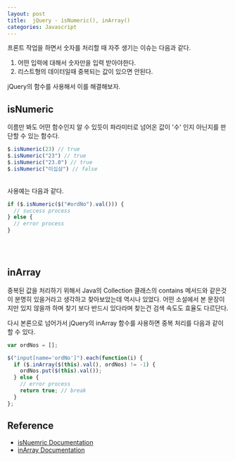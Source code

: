 ```yaml
---
layout: post
title:  jQuery - isNumeric(), inArray()
categories: Javascript
---
```


프론트 작업을 하면서 숫자를 처리할 때 자주 생기는 이슈는 다음과 같다. <br>

1. 어떤 입력에 대해서 숫자만을 입력 받아야한다.
2. 리스트형의 데이터일때 중복되는 값이 있으면 안된다.

jQuery의 함수를 사용해서 이를 해결해보자. <br>

<h2>isNumeric</h2>

이름만 봐도 어떤 함수인지 알 수 있듯이 파라미터로 넘어온 값이 '수' 인지 아닌지를 판단할 수 있는 함수다. 

```javascript
$.isNumeric(23) // true
$.isNumeric("23") // true
$.isNumeric("23.0") // true
$.isNumeric("이십삼") // false
```
<br> 
사용예는 다음과 같다. 

```javascript
if ($.isNumeric($("#ordNo").val())) {
  // success process
} else {
  // error process
}
  
```

<br>
<h2>inArray</h2>

중복된 값을 처리하기 위해서 Java의 Collection 클래스의 contains 메서드와 같은것이 분명히 있을거라고 생각하고 찾아보았는데 역시나 있었다. 어떤 소설에서 본 문장이지만 있지 않을까 하며 찾기 보다 반드시 있다라며 찾는건 검색 속도도 효율도 다르단다.
<br>

다시 본론으로 넘어가서 jQuery의 inArray 함수를 사용하면 중복 처리를 다음과 같이 할 수 있다.

```javascript
var ordNos = [];

$("input[name='ordNo']").each(function(i) {
  if ($.inArray($(this).val(), ordNos) != -1) {
    ordNos.put($(this).val());
  } else {
    // error process
    return true; // break
  }
};

```
 

<h2>Reference</h2>

- [isNuemric Documentation](https://api.jquery.com/jQuery.isNumeric/)
- [inArray Documentation](https://api.jquery.com/jQuery.inArray/)
